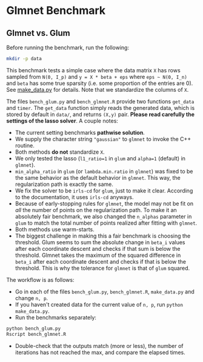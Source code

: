 # Glmnet Benchmark

## Glmnet vs. Glum

Before running the benchmark, run the following:
```bash
mkdir -p data
```

This benchmark tests a simple case where the data matrix `X` has rows sampled from `N(0, I_p)`
and `y = X * beta + eps` where `eps ~ N(0, I_n)` and `beta` has some true sparsity (i.e. some proportion of the entries are 0).
See [make_data.py](make_data.py) for details.
Note that we standardize the columns of `X`.

The files `bench_glum.py` and `bench_glmnet.R` provide two functions `get_data` and `timer`.
The `get_data` function simply reads the generated data, which is stored by default in `data/`,
and returns `(X,y)` pair.
__Please read carefully the settings of the lasso solver__.
A couple notes:
- The current setting benchmarks __pathwise solution__.
- We supply the character string `"gaussian"` to `glmnet` to invoke the C++ routine.
- Both methods __do not__ standardize `X`.
- We only tested the lasso (`l1_ratio=1` in `glum` and `alpha=1` (default) in `glmnet`).
- `min_alpha_ratio` in `glum` (or `lambda.min.ratio` in `glmnet`) was fixed to be the same behavior as the default behavior in `glmnet`.
  This way, the regularization path is exactly the same.
- We fix the solver to be `irls-cd` for `glum`, just to make it clear. 
  According to the documentation, it uses `irls-cd` anyways.
- Because of early-stopping rules for `glmnet`, 
  the model may not be fit on _all_ the number of points on the regularization path.
  To make it an absolutely fair benchmark, we also changed the `n_alphas` parameter in `glum` to match
  the total number of points realized after fitting with `glmnet`.
- Both methods use warm-starts.
- The biggest challenge in making this a fair benchmark is choosing the threshold.
  Glum seems to sum the absolute change in `beta_i` values after each coordinate descent
  and checks if that sum is below the threshold.
  Glmnet takes the maximum of the squared difference in `beta_i` after each coordinate descent
  and checks if that is below the threshold.
  This is why the tolerance for `glmnet` is that of `glum` squared.

The workflow is as follows:
- Go in each of the files `bench_glum.py`, `bench_glmnet.R`, `make_data.py` and change `n, p`.
- If you haven't created data for the current value of `n, p`, run `python make_data.py`.
- Run the benchmarks separately:
```bash
python bench_glum.py
Rscript bench_glmnet.R
```
- Double-check that the outputs match (more or less), the number of iterations has not reached the max,
  and compare the elapsed times.
